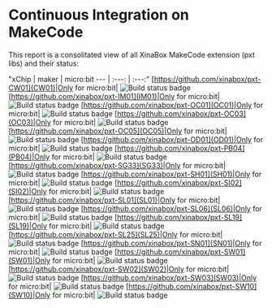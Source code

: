 # Continuous Integration on MakeCode 
This report is a consolitated view of all XinaBox MakeCode extension (pxt libs) and their status:

"xChip | maker | micro:bit
--- | :---: | :---:"
[https://github.com/xinabox/pxt-CW01](CW01)|Only for micro:bit| ![Build status badge](https://github.com/xinabox/pxt-CW01/workflows/microbit/badge.svg)
[https://github.com/xinabox/pxt-IM01](IM01)|Only for micro:bit| ![Build status badge](https://github.com/xinabox/pxt-IM01/workflows/microbit/badge.svg)
[https://github.com/xinabox/pxt-OC01](OC01)|Only for micro:bit| ![Build status badge](https://github.com/xinabox/pxt-OC01/workflows/microbit/badge.svg)
[https://github.com/xinabox/pxt-OC03](OC03)|Only for micro:bit| ![Build status badge](https://github.com/xinabox/pxt-OC03/workflows/microbit/badge.svg)
[https://github.com/xinabox/pxt-OC05](OC05)|Only for micro:bit| ![Build status badge](https://github.com/xinabox/pxt-OC05/workflows/microbit/badge.svg)
[https://github.com/xinabox/pxt-OD01](OD01)|Only for micro:bit| ![Build status badge](https://github.com/xinabox/pxt-OD01/workflows/microbit/badge.svg)
[https://github.com/xinabox/pxt-PB04](PB04)|Only for micro:bit| ![Build status badge](https://github.com/xinabox/pxt-PB04/workflows/microbit/badge.svg)
[https://github.com/xinabox/pxt-SG33](SG33)|Only for micro:bit| ![Build status badge](https://github.com/xinabox/pxt-SG33/workflows/microbit/badge.svg)
[https://github.com/xinabox/pxt-SH01](SH01)|Only for micro:bit| ![Build status badge](https://github.com/xinabox/pxt-SH01/workflows/microbit/badge.svg)
[https://github.com/xinabox/pxt-SI02](SI02)|Only for micro:bit| ![Build status badge](https://github.com/xinabox/pxt-SI02/workflows/microbit/badge.svg)
[https://github.com/xinabox/pxt-SL01](SL01)|Only for micro:bit| ![Build status badge](https://github.com/xinabox/pxt-SL01/workflows/microbit/badge.svg)
[https://github.com/xinabox/pxt-SL06](SL06)|Only for micro:bit| ![Build status badge](https://github.com/xinabox/pxt-SL06/workflows/microbit/badge.svg)
[https://github.com/xinabox/pxt-SL19](SL19)|Only for micro:bit| ![Build status badge](https://github.com/xinabox/pxt-SL19/workflows/microbit/badge.svg)
[https://github.com/xinabox/pxt-SL25](SL25)|Only for micro:bit| ![Build status badge](https://github.com/xinabox/pxt-SL25/workflows/microbit/badge.svg)
[https://github.com/xinabox/pxt-SN01](SN01)|Only for micro:bit| ![Build status badge](https://github.com/xinabox/pxt-SN01/workflows/microbit/badge.svg)
[https://github.com/xinabox/pxt-SW01](SW01)|Only for micro:bit| ![Build status badge](https://github.com/xinabox/pxt-SW01/workflows/microbit/badge.svg)
[https://github.com/xinabox/pxt-SW02](SW02)|Only for micro:bit| ![Build status badge](https://github.com/xinabox/pxt-SW02/workflows/microbit/badge.svg)
[https://github.com/xinabox/pxt-SW03](SW03)|Only for micro:bit| ![Build status badge](https://github.com/xinabox/pxt-SW03/workflows/microbit/badge.svg)
[https://github.com/xinabox/pxt-SW10](SW10)|Only for micro:bit| ![Build status badge](https://github.com/xinabox/pxt-SW10/workflows/microbit/badge.svg)


